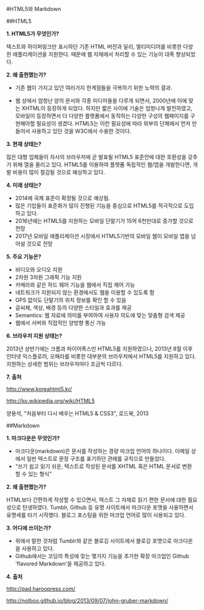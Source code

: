 #HTML5와 Markdown

##HTML5

**1. HTML5가 무엇인가?**

텍스트와 하이퍼링크만 표시하던 기존 HTML 버전과 달리, 멀티미디어를 비롯한 다양한 애플리케이션을 지원한다. 때문에 웹 자체에서 처리할 수 있는 기능이 대폭 향상되었다.

**2. 왜 출현했는가?**

* 기존 웹이 가지고 있던 여러가지 한계점들을 극복하기 위한 노력의 결과.

* 웹 상에서 엄청난 양의 문서와 각종 미디어들을 다루게 되면서, 2000년에 이에 맞는 XHTML이 등장하게 되었다. 하지만 짧은 사이에 기술은 엄청나게 발전하였고, 모바일이 등장하면서 더 다양한 플랫폼에서 동작하는 다양한 구성의 웹페이지를 구현해야할 필요성이 생겼다. HTML5는 이런 필요성에 따라 외부의 단체에서 먼저 만들어서 사용하고 있던 것을 W3C에서 수용한 것이다.


**3. 현재 상태는?**

많은 대형 업체들이 자사의 브라우저에 곧 발표될 HTML5 표준안에 대한 호환성을 갖추기 위해 열을 올리고 있다. HTML5를 이용하여 플랫폼 독립적인 웹/앱을 개발한다면, 개발 비용이 많이 절감될 것으로 예상하고 있다.

**4. 미래 상태는?**

* 2014에 국제 표준이 확정될 것으로 예상됨.
* 많은 기업들이 표준화가 많이 진행된 기능을 중심으로 HTML5를 적극적으로 도입하고 있다.
* 2016년에는 HTML5를 지원하는 모바일 단말기가 15억 6천만대로 증가할 것으로 전망
* 2017년 모바일 애플리케이션 시장에서 HTML5기반의 모바일 웹이 모바일 앱을 넘어설 것으로 전망

**5. 주요 기능은?**

* 비디오와 오디오 지원
* 2차원 3차원 그래픽 기능 지원
* 카메라와 같은 하드 웨어 기능을  웹에서 직접 제어 가능
* 네트워크가 지원되지 않는 환경에서도 웹을 이용할 수 있도록 함
*  GPS 없이도 단말기의 위치 정보를 확인 할 수 있음
* 글씨체, 색상, 배경 등의 다양한 스타일과 효과를 제공
* Semantics: 웹 자료에 의미를 부여하여 사용자 의도에 맞는 맞춤형 검색 제공
* 웹에서 서버와 직접적인 양방향 통신 가능

**6. 브라우저 지원 상태는?**

2013년 상반기에는 크롬과 파이어폭스만 HTML5를 지원하였으나, 2013년 8월 이후 인터넷 익스플로러, 오페라를 비롯한 대부분의 브라우저에서 HTML5를 지원하고 있다. 지원하는 상세한 범위는 브라우저마다 조금씩 다르다.

**7. 출처**

http://www.koreahtml5.kr/

http://ko.wikipedia.org/wiki/HTML5

양용석, "처음부터 다시 배우는 HTML5 & CSS3", 로드북, 2013

##Markdown

**1. 마크다운은 무엇인가?**

* 마크다운(markdown)은 문서를 작성하는 경량 마크업 언어의 하나이다. 이메일 상에서 일반 텍스트로 문장 구조를 표기하던 관례를 규칙으로 만들었다.
* “쓰기 쉽고 읽기 쉬운, 텍스트로 작성된 문서를 XHTML 혹은 HTML 문서로 변환 할 수 있는 형식”

**2. 왜 출현했는가?**

HTML보다 간편하게 작성할 수 있으면서, 텍스트 그 자체로 읽기 편한 문서에 대한 필요성으로 탄생하였다. Tumblr, Github 등 유명 사이트에서 마크다운 포맷을 사용하면서 유명세를 타기 시작했다. 블로그 포스팅을 위한 마크업 언어로 많이 사용되고 있다.

**3. 어디에 쓰이는가?**

* 위에서 말한 것처럼 Tumblr와 같은 블로깅 사이트에서 블로깅 포맷으로 마크다운을 사용하고 있다.
* Github에서는 코딩의 특성에 맞는 몇가지 기능을 추가한 확장 마크업인 Github 'flavored Markdown'을 제공하고 있다.

**4. 출처**

http://pad.haroopress.com/

http://nolboo.github.io/blog/2013/09/07/john-gruber-markdown/




